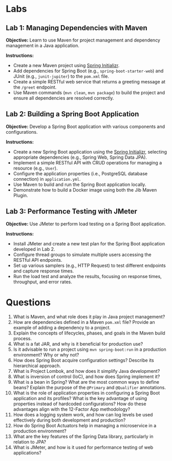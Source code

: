 # Labs

## Lab 1: Managing Dependencies with Maven
**Objective:** Learn to use Maven for project management and dependency management in a Java application.

**Instructions:**
- Create a new Maven project using [Spring Initializr](https://start.spring.io/). 
- Add dependencies for Spring Boot (e.g., `spring-boot-starter-web`) and JUnit (e.g., `junit-jupiter`) to the `pom.xml` file.
- Create a simple RESTful web service that returns a greeting message at the `/greet` endpoint.
- Use Maven commands (`mvn clean`, `mvn package`) to build the project and ensure all dependencies are resolved correctly.

## Lab 2: Building a Spring Boot Application
**Objective:** Develop a Spring Boot application with various components and configurations.

**Instructions:**
- Create a new Spring Boot application using the [Spring Initializr](https://start.spring.io/), selecting appropriate dependencies (e.g., Spring Web, Spring Data JPA).
- Implement a simple RESTful API with CRUD operations for managing a resource (e.g., `User`).
- Configure the application properties (i.e., PostgreSQL database connection) in `application.yml`.
- Use Maven to build and run the Spring Boot application locally.
- Demonstrate how to build a Docker image using both the Jib Maven Plugin.

## Lab 3: Performance Testing with JMeter
**Objective:** Use JMeter to perform load testing on a Spring Boot application.

**Instructions:**
- Install JMeter and create a new test plan for the Spring Boot application developed in Lab 2.
- Configure thread groups to simulate multiple users accessing the RESTful API endpoints.
- Set up various samplers (e.g., HTTP Request) to test different endpoints and capture response times.
- Run the load test and analyze the results, focusing on response times, throughput, and error rates.

# Questions
1. What is Maven, and what role does it play in Java project management?
2. How are dependencies defined in a Maven `pom.xml` file? Provide an example of adding a dependency to a project.
3. Explain the concepts of lifecycles, phases, and goals in the Maven build process.
4. What is a fat JAR, and why is it beneficial for production use?
5. Is it advisable to run a project using `mvn spring-boot:run` in a production environment? Why or why not?
6. How does Spring Boot acquire configuration settings? Describe its hierarchical approach.
7. What is Project Lombok, and how does it simplify Java development?
8. What is inversion of control (IoC), and how does Spring implement it?
9. What is a bean in Spring? What are the most common ways to define beans? Explain the purpose of the `@Primary` and `@Qualifier` annotations.
10. What is the role of application properties in configuring a Spring Boot application and its profiles? What is the key advantage of using properties instead of hardcoded configurations? How do these advantages align with the 12-Factor App methodology?
11. How does a logging system work, and how can log levels be used effectively during both development and production?
12. How do Spring Boot Actuators help in managing a microservice in a production environment?
13. What are the key features of the Spring Data library, particularly in relation to JPA?
14. What is JMeter, and how is it used for performance testing of web applications?